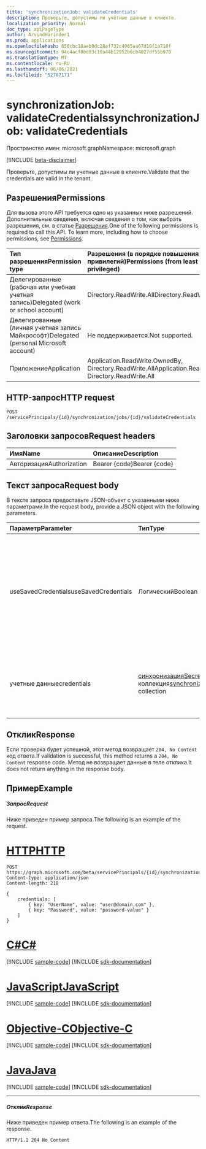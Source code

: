 ```yaml
---
title: 'synchronizationJob: validateCredentials'
description: Проверьте, допустимы ли учетные данные в клиенте.
localization_priority: Normal
doc_type: apiPageType
author: ArvindHarinder1
ms.prod: applications
ms.openlocfilehash: 650cbc18aeb0dc28ef732c4065aa67d19f1a710f
ms.sourcegitcommit: 94c4acf8bd03c10a44b12952b6cb4827df55b978
ms.translationtype: MT
ms.contentlocale: ru-RU
ms.lasthandoff: 06/06/2021
ms.locfileid: "52787171"
---
```

# <a name="synchronizationjob-validatecredentials"></a><span data-ttu-id="c5365-103">synchronizationJob: validateCredentials</span><span class="sxs-lookup"><span data-stu-id="c5365-103">synchronizationJob: validateCredentials</span></span>

<span data-ttu-id="c5365-104">Пространство имен: microsoft.graph</span><span class="sxs-lookup"><span data-stu-id="c5365-104">Namespace: microsoft.graph</span></span>

[!INCLUDE [beta-disclaimer](../../includes/beta-disclaimer.md)]

<span data-ttu-id="c5365-105">Проверьте, допустимы ли учетные данные в клиенте.</span><span class="sxs-lookup"><span data-stu-id="c5365-105">Validate that the credentials are valid in the tenant.</span></span>

## <a name="permissions"></a><span data-ttu-id="c5365-106">Разрешения</span><span class="sxs-lookup"><span data-stu-id="c5365-106">Permissions</span></span>
<span data-ttu-id="c5365-p101">Для вызова этого API требуется одно из указанных ниже разрешений. Дополнительные сведения, включая сведения о том, как выбрать разрешения, см. в статье [Разрешения](/graph/permissions-reference).</span><span class="sxs-lookup"><span data-stu-id="c5365-p101">One of the following permissions is required to call this API. To learn more, including how to choose permissions, see [Permissions](/graph/permissions-reference).</span></span>

|<span data-ttu-id="c5365-109">Тип разрешения</span><span class="sxs-lookup"><span data-stu-id="c5365-109">Permission type</span></span>                        | <span data-ttu-id="c5365-110">Разрешения (в порядке повышения привилегий)</span><span class="sxs-lookup"><span data-stu-id="c5365-110">Permissions (from least to most privileged)</span></span>              |
|:--------------------------------------|:---------------------------------------------------------|
|<span data-ttu-id="c5365-111">Делегированные (рабочая или учебная учетная запись)</span><span class="sxs-lookup"><span data-stu-id="c5365-111">Delegated (work or school account)</span></span>     |<span data-ttu-id="c5365-112">Directory.ReadWrite.All</span><span class="sxs-lookup"><span data-stu-id="c5365-112">Directory.ReadWrite.All</span></span>  |
|<span data-ttu-id="c5365-113">Делегированные (личная учетная запись Майкрософт)</span><span class="sxs-lookup"><span data-stu-id="c5365-113">Delegated (personal Microsoft account)</span></span> |<span data-ttu-id="c5365-114">Не поддерживается.</span><span class="sxs-lookup"><span data-stu-id="c5365-114">Not supported.</span></span> |
|<span data-ttu-id="c5365-115">Приложение</span><span class="sxs-lookup"><span data-stu-id="c5365-115">Application</span></span>                            |<span data-ttu-id="c5365-116">Application.ReadWrite.OwnedBy, Directory.ReadWrite.All</span><span class="sxs-lookup"><span data-stu-id="c5365-116">Application.ReadWrite.OwnedBy, Directory.ReadWrite.All</span></span> | 

## <a name="http-request"></a><span data-ttu-id="c5365-117">HTTP-запрос</span><span class="sxs-lookup"><span data-stu-id="c5365-117">HTTP request</span></span>
<!-- { "blockType": "ignored" } -->
```http
POST /servicePrincipals/{id}/synchronization/jobs/{id}/validateCredentials

```
## <a name="request-headers"></a><span data-ttu-id="c5365-118">Заголовки запросов</span><span class="sxs-lookup"><span data-stu-id="c5365-118">Request headers</span></span>
| <span data-ttu-id="c5365-119">Имя</span><span class="sxs-lookup"><span data-stu-id="c5365-119">Name</span></span>       | <span data-ttu-id="c5365-120">Описание</span><span class="sxs-lookup"><span data-stu-id="c5365-120">Description</span></span>|
|:---------------|:----------|
| <span data-ttu-id="c5365-121">Авторизация</span><span class="sxs-lookup"><span data-stu-id="c5365-121">Authorization</span></span>  | <span data-ttu-id="c5365-122">Bearer {code}</span><span class="sxs-lookup"><span data-stu-id="c5365-122">Bearer {code}</span></span>|

## <a name="request-body"></a><span data-ttu-id="c5365-123">Текст запроса</span><span class="sxs-lookup"><span data-stu-id="c5365-123">Request body</span></span>
<span data-ttu-id="c5365-124">В тексте запроса предоставьте JSON-объект с указанными ниже параметрами.</span><span class="sxs-lookup"><span data-stu-id="c5365-124">In the request body, provide a JSON object with the following parameters.</span></span>

| <span data-ttu-id="c5365-125">Параметр</span><span class="sxs-lookup"><span data-stu-id="c5365-125">Parameter</span></span>    | <span data-ttu-id="c5365-126">Тип</span><span class="sxs-lookup"><span data-stu-id="c5365-126">Type</span></span>   |<span data-ttu-id="c5365-127">Описание</span><span class="sxs-lookup"><span data-stu-id="c5365-127">Description</span></span>|
|:---------------|:--------|:----------|
|<span data-ttu-id="c5365-128">useSavedCredentials</span><span class="sxs-lookup"><span data-stu-id="c5365-128">useSavedCredentials</span></span>|<span data-ttu-id="c5365-129">Логический</span><span class="sxs-lookup"><span data-stu-id="c5365-129">Boolean</span></span>|<span data-ttu-id="c5365-130">Когда параметр будет проигнорирован, а ранее сохраненные учетные данные (если таковые есть) будут `true` `credentials` проверены.</span><span class="sxs-lookup"><span data-stu-id="c5365-130">When `true`, the `credentials` parameter will be ignored and the previously saved credentials (if any) will be validated instead.</span></span> |
|<span data-ttu-id="c5365-131">учетные данные</span><span class="sxs-lookup"><span data-stu-id="c5365-131">credentials</span></span>|<span data-ttu-id="c5365-132">[синхронизацияSecretKeyStringValuePair](../resources/synchronization-secretkeystringvaluepair.md) коллекция</span><span class="sxs-lookup"><span data-stu-id="c5365-132">[synchronizationSecretKeyStringValuePair](../resources/synchronization-secretkeystringvaluepair.md) collection</span></span>|<span data-ttu-id="c5365-133">Учетные данные для проверки.</span><span class="sxs-lookup"><span data-stu-id="c5365-133">Credentials to validate.</span></span> <span data-ttu-id="c5365-134">Игнорируется при `useSavedCredentials` параметре `true` .</span><span class="sxs-lookup"><span data-stu-id="c5365-134">Ignored when the `useSavedCredentials` parameter is `true`.</span></span>|

## <a name="response"></a><span data-ttu-id="c5365-135">Отклик</span><span class="sxs-lookup"><span data-stu-id="c5365-135">Response</span></span>
<span data-ttu-id="c5365-136">Если проверка будет успешной, этот метод возвращает `204, No Content` код ответа.</span><span class="sxs-lookup"><span data-stu-id="c5365-136">If validation is successful, this method returns a `204, No Content` response code.</span></span> <span data-ttu-id="c5365-137">Метод не возвращает данные в теле отклика.</span><span class="sxs-lookup"><span data-stu-id="c5365-137">It does not return anything in the response body.</span></span>

## <a name="example"></a><span data-ttu-id="c5365-138">Пример</span><span class="sxs-lookup"><span data-stu-id="c5365-138">Example</span></span>

##### <a name="request"></a><span data-ttu-id="c5365-139">Запрос</span><span class="sxs-lookup"><span data-stu-id="c5365-139">Request</span></span>
<span data-ttu-id="c5365-140">Ниже приведен пример запроса.</span><span class="sxs-lookup"><span data-stu-id="c5365-140">The following is an example of the request.</span></span>

# <a name="http"></a>[<span data-ttu-id="c5365-141">HTTP</span><span class="sxs-lookup"><span data-stu-id="c5365-141">HTTP</span></span>](#tab/http)
<!-- {
  "blockType": "request",
  "name": "synchronizationjob_validatecredentials"
}-->
```http
POST https://graph.microsoft.com/beta/servicePrincipals/{id}/synchronization/jobs/{id}/validateCredentials
Content-type: application/json
Content-length: 218

{ 
    credentials: [ 
        { key: "UserName", value: "user@domain.com" },
        { key: "Password", value: "password-value" }
    ]
}
```
# <a name="c"></a>[<span data-ttu-id="c5365-142">C#</span><span class="sxs-lookup"><span data-stu-id="c5365-142">C#</span></span>](#tab/csharp)
[!INCLUDE [sample-code](../includes/snippets/csharp/synchronizationjob-validatecredentials-csharp-snippets.md)]
[!INCLUDE [sdk-documentation](../includes/snippets/snippets-sdk-documentation-link.md)]

# <a name="javascript"></a>[<span data-ttu-id="c5365-143">JavaScript</span><span class="sxs-lookup"><span data-stu-id="c5365-143">JavaScript</span></span>](#tab/javascript)
[!INCLUDE [sample-code](../includes/snippets/javascript/synchronizationjob-validatecredentials-javascript-snippets.md)]
[!INCLUDE [sdk-documentation](../includes/snippets/snippets-sdk-documentation-link.md)]

# <a name="objective-c"></a>[<span data-ttu-id="c5365-144">Objective-C</span><span class="sxs-lookup"><span data-stu-id="c5365-144">Objective-C</span></span>](#tab/objc)
[!INCLUDE [sample-code](../includes/snippets/objc/synchronizationjob-validatecredentials-objc-snippets.md)]
[!INCLUDE [sdk-documentation](../includes/snippets/snippets-sdk-documentation-link.md)]

# <a name="java"></a>[<span data-ttu-id="c5365-145">Java</span><span class="sxs-lookup"><span data-stu-id="c5365-145">Java</span></span>](#tab/java)
[!INCLUDE [sample-code](../includes/snippets/java/synchronizationjob-validatecredentials-java-snippets.md)]
[!INCLUDE [sdk-documentation](../includes/snippets/snippets-sdk-documentation-link.md)]

---


##### <a name="response"></a><span data-ttu-id="c5365-146">Отклик</span><span class="sxs-lookup"><span data-stu-id="c5365-146">Response</span></span>
<span data-ttu-id="c5365-147">Ниже приведен пример ответа.</span><span class="sxs-lookup"><span data-stu-id="c5365-147">The following is an example of the response.</span></span> 
<!-- {
  "blockType": "response"
} -->
```http
HTTP/1.1 204 No Content
```

<!-- uuid: 8fcb5dbc-d5aa-4681-8e31-b001d5168d79
2015-10-25 14:57:30 UTC -->
<!--
{
  "type": "#page.annotation",
  "description": "synchronizationJob: validateCredentials",
  "keywords": "",
  "section": "documentation",
  "tocPath": "",
  "suppressions": [
  ]
}
-->


